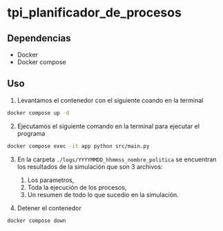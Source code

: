# tpi_planificador_de_procesos

## Dependencias

- Docker
- Docker compose

## Uso

1. Levantamos el contenedor con el siguiente coando en la terminal

```bash
docker compose up -d
```

2. Ejecutamos el siguiente comando en la terminal para ejecutar el programa

```bash
docker compose exec -it app python src/main.py
```

3. En la carpeta `./logs/YYYYMMDD_hhmmss_nombre_politica` se encuentran los resultados de la simulación que son 3 archivos:
    1. Los parametros,
    2. Toda la ejecución de los procesos,
    3. Un resumen de todo lo que sucedio en la simulación.

4. Detener el contenedor

```bash
docker compose down
```